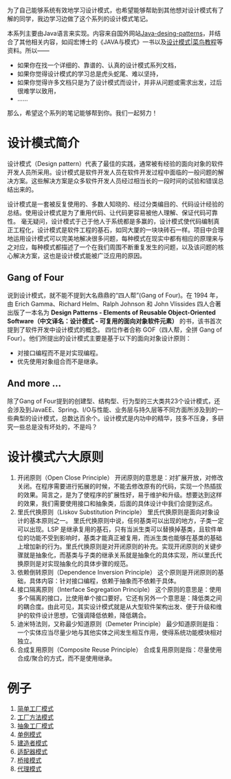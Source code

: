 
为了自己能够系统有效地学习设计模式，也希望能够帮助到其他想对设计模式有了解的同学，我边学习边做了这个系列的设计模式笔记。  

本系列主要由Java语言来实现。内容来自国外网站[Java-desing-patterns](http://java-design-patterns.com/patterns/)，并结合了其他相关内容，如阎宏博士的《JAVA与模式》一书以及[设计模式|菜鸟教程](http://www.runoob.com/design-pattern/design-pattern-intro.html)等资料。所以——

* 如果你在找一个详细的、靠谱的、认真的设计模式系列文档，
* 如果你觉得设计模式的学习总是虎头蛇尾、难以坚持，
* 如果你觉得许多文档只是为了设计模式而设计，并非从问题或需求出发，过后很难学以致用，
* ……

那么，希望这个系列的笔记能够帮到你。我们一起努力！  


# 设计模式简介

设计模式（Design pattern）代表了最佳的实践，通常被有经验的面向对象的软件开发人员所采用。设计模式是软件开发人员在软件开发过程中面临的一般问题的解决方案。这些解决方案是众多软件开发人员经过相当长的一段时间的试验和错误总结出来的。  

设计模式是一套被反复使用的、多数人知晓的、经过分类编目的、代码设计经验的总结。使用设计模式是为了重用代码、让代码更容易被他人理解、保证代码可靠性。 毫无疑问，设计模式于己于他人于系统都是多赢的，设计模式使代码编制真正工程化，设计模式是软件工程的基石，如同大厦的一块块砖石一样。项目中合理地运用设计模式可以完美地解决很多问题，每种模式在现实中都有相应的原理来与之对应，每种模式都描述了一个在我们周围不断重复发生的问题，以及该问题的核心解决方案，这也是设计模式能被广泛应用的原因。  

## Gang of Four
说到设计模式，就不能不提到大名鼎鼎的“四人帮”(Gang of Four)。在 1994 年，由 Erich Gamma、Richard Helm、Ralph Johnson 和 John Vlissides 四人合著出版了一本名为 **Design Patterns - Elements of Reusable Object-Oriented Software（中文译名：设计模式 - 可复用的面向对象软件元素）** 的书，该书首次提到了软件开发中设计模式的概念。
四位作者合称 GOF（四人帮，全拼 Gang of Four）。他们所提出的设计模式主要是基于以下的面向对象设计原则：  

* 对接口编程而不是对实现编程。
* 优先使用对象组合而不是继承。

## And more ...
除了Gang of Four提到的创建型、结构型、行为型的三大类共23个设计模式，还会涉及到JavaEE、Spring、I/O与性能、业务层与持久层等不同方面所涉及到的一些典型的设计模式，总数达百余个。设计模式是内功中的精华，技多不压身，多研究一些总是没有坏处的，不是吗？

# 设计模式六大原则

1. 开闭原则（Open Close Principle）
开闭原则的意思是：对扩展开放，对修改关闭。在程序需要进行拓展的时候，不能去修改原有的代码，实现一个热插拔的效果。简言之，是为了使程序的扩展性好，易于维护和升级。想要达到这样的效果，我们需要使用接口和抽象类，后面的具体设计中我们会提到这点。
2. 里氏代换原则（Liskov Substitution Principle）
里氏代换原则是面向对象设计的基本原则之一。 里氏代换原则中说，任何基类可以出现的地方，子类一定可以出现。LSP 是继承复用的基石，只有当派生类可以替换掉基类，且软件单位的功能不受到影响时，基类才能真正被复用，而派生类也能够在基类的基础上增加新的行为。里氏代换原则是对开闭原则的补充。实现开闭原则的关键步骤就是抽象化，而基类与子类的继承关系就是抽象化的具体实现，所以里氏代换原则是对实现抽象化的具体步骤的规范。
3. 依赖倒转原则（Dependence Inversion Principle）
这个原则是开闭原则的基础，具体内容：针对接口编程，依赖于抽象而不依赖于具体。
4. 接口隔离原则（Interface Segregation Principle）
这个原则的意思是：使用多个隔离的接口，比使用单个接口要好。它还有另外一个意思是：降低类之间的耦合度。由此可见，其实设计模式就是从大型软件架构出发、便于升级和维护的软件设计思想，它强调降低依赖，降低耦合。
5. 迪米特法则，又称最少知道原则（Demeter Principle）
最少知道原则是指：一个实体应当尽量少地与其他实体之间发生相互作用，使得系统功能模块相对独立。
6. 合成复用原则（Composite Reuse Principle）
合成复用原则是指：尽量使用合成/聚合的方式，而不是使用继承。

# 例子
1. [简单工厂模式](simple-factory)
2. [工厂方法模式](factory-method)
3. [抽象工厂模式](abstract-factory)
4. [单例模式](singleton)
5. [建造者模式](builder)
6. [适配器模式](adaptor)
7. [桥接模式](bridge)
8. [代理模式](proxy)